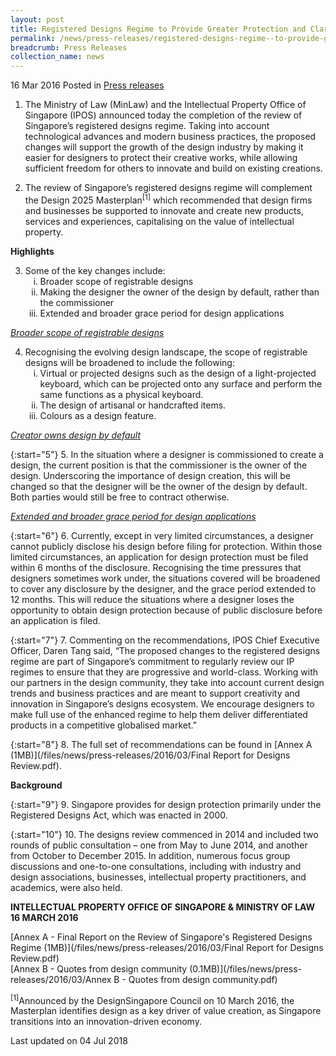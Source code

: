 ```yaml
---
layout: post
title: Registered Designs Regime to Provide Greater Protection and Clarity to Designers
permalink: /news/press-releases/registered-designs-regime--to-provide-greater-protection-and-cla
breadcrumb: Press Releases
collection_name: news
---
```


16 Mar 2016 Posted in [Press releases](/news/press-releases)


1. The Ministry of Law (MinLaw) and the Intellectual Property Office of Singapore (IPOS) announced today the completion of the review of Singapore’s registered designs regime. Taking into account technological advances and modern business practices, the proposed changes will support the growth of the design industry by making it easier for designers to protect their creative works, while allowing sufficient freedom for others to innovate and build on existing creations.

2. The review of Singapore’s registered designs regime will complement the Design 2025 Masterplan<sup>[1]</sup> which recommended that design firms and businesses be supported to innovate and create new products, services and experiences, capitalising on the value of intellectual property.

**Highlights**

<ol start="3">
<li>Some of the key changes include:
<ol style="list-style-type: lower-roman;">
<li> Broader scope of registrable designs</li>
<li> Making the designer the owner of the design by default, rather than the commissioner</li>
<li> Extended and broader grace period for design applications</li>

</ol>
</li>
</ol>

*<u>Broader scope of registrable designs</u>*

<ol start="4">
<li>Recognising the evolving design landscape, the scope of registrable designs will be broadened to include the following:
<ol style="list-style-type: lower-roman;">
<li>Virtual or projected designs such as the design of a light-projected keyboard, which can be projected onto any surface and perform the same functions as a physical keyboard.</li>
<li> The design of artisanal or handcrafted items.</li>
<li> Colours as a design feature.</li>
</ol>
</li>
</ol>

*<u>Creator owns design by default</u>*

{:start="5"}
5. In the situation where a designer is commissioned to create a design, the current position is that the commissioner is the owner of the design.  Underscoring the importance of design creation, this will be changed so that the designer will be the owner of the design by default.  Both parties would still be free to contract otherwise.

*<u>Extended and broader grace period for design applications</u>*

{:start="6"}
6. Currently, except in very limited circumstances, a designer cannot publicly disclose his design before filing for protection. Within those limited circumstances, an application for design protection must be filed within 6 months of the disclosure.  Recognising the time pressures that designers sometimes work under, the situations covered will be broadened to cover any disclosure by the designer, and the grace period extended to 12 months.  This will reduce the situations where a designer loses the opportunity to obtain design protection because of public disclosure before an application is filed.

{:start="7"}
7. Commenting on the recommendations, IPOS Chief Executive Officer, Daren Tang said, “The proposed changes to the registered designs regime are part of Singapore’s commitment to regularly review our IP regimes to ensure that they are progressive and world-class.  Working with our partners in the design community, they take into account current design trends and business practices and are meant to support creativity and innovation in Singapore’s designs ecosystem.  We encourage designers to make full use of the enhanced regime to help them deliver differentiated products in a competitive globalised market.”

{:start="8"}
8. The full set of recommendations can be found in  [Annex A (1MB)](/files/news/press-releases/2016/03/Final Report for Designs Review.pdf).

**Background**

{:start="9"}
9. Singapore provides for design protection primarily under the Registered Designs Act, which was enacted in 2000.

{:start="10"}
10. The designs review commenced in 2014 and included two rounds of public consultation – one from May to June 2014, and another from October to December 2015.  In addition, numerous focus group discussions and one-to-one consultations, including with industry and design associations, businesses, intellectual property practitioners, and academics, were also held.

**INTELLECTUAL PROPERTY OFFICE OF SINGAPORE & MINISTRY OF LAW**  
**16 MARCH 2016**

[Annex A - Final Report on the Review of Singapore's Registered Designs Regime (1MB)](/files/news/press-releases/2016/03/Final Report for Designs Review.pdf)  
[Annex B - Quotes from design community (0.1MB)](/files/news/press-releases/2016/03/Annex B - Quotes from design community.pdf)

<sup>[1]</sup>Announced by the DesignSingapore Council on 10 March 2016, the Masterplan identifies design as a key driver of value creation, as Singapore transitions into an innovation-driven economy.

<p class="right-side-updated">Last updated on 04 Jul 2018</p>
